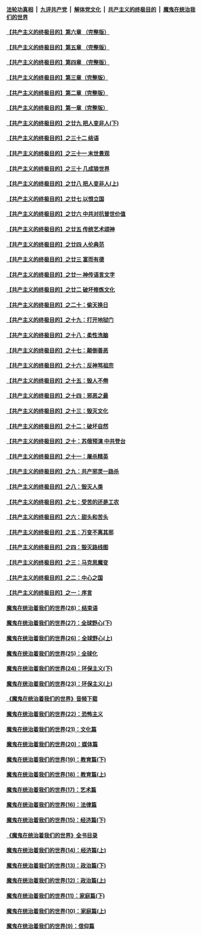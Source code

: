 ####  [法轮功真相](../../../../basic/blob/master/README.md?t=09300401) &nbsp;|&nbsp; [九评共产党](../../../../9ping.md/blob/master/README.md?t=09300401) &nbsp;|&nbsp; [解体党文化](../../../../jtdwh.md/blob/master/README.md?t=09300401)  &nbsp;|&nbsp; [共产主义的终极目的](../../../../gczydzjmd.md/blob/master/README.md?t=09300401) &nbsp;|&nbsp; [魔鬼在统治我们的世界](../../../../mgztzwmdsj.md/blob/master/README.md?t=09300401) 

#### [【共产主义的终极目的】第六章 （完整版）](../pages/nsc422/n11428913.md?t=09300401) 

#### [【共产主义的终极目的】第五章 （完整版）](../pages/nsc422/n11428912.md?t=09300401) 

#### [【共产主义的终极目的】第四章 （完整版）](../pages/nsc422/n11428907.md?t=09300401) 

#### [【共产主义的终极目的】第三章（完整版）](../pages/nsc422/n11428848.md?t=09300401) 

#### [【共产主义的终极目的】第二章（完整版）](../pages/nsc422/n11428831.md?t=09300401) 

#### [【共产主义的终极目的】第一章（完整版）](../pages/nsc422/n11417651.md?t=09300401) 

#### [【共产主义的终极目的】之廿九 把人变非人(下)](../pages/nsc422/n11344140.md?t=09300401) 

#### [【共产主义的终极目的】之三十二 结语](../pages/nsc422/n11360535.md?t=09300401) 

#### [【共产主义的终极目的】之三十一 末世景观](../pages/nsc422/n11351129.md?t=09300401) 

#### [【共产主义的终极目的】之三十 几成狼世界](../pages/nsc422/n11348280.md?t=09300401) 

#### [【共产主义的终极目的】之廿八 把人变非人(上)](../pages/nsc422/n11340492.md?t=09300401) 

#### [【共产主义的终极目的】之廿七 以恨立国](../pages/nsc422/n11336944.md?t=09300401) 

#### [【共产主义的终极目的】之廿六 中共对抗普世价值](../pages/nsc422/n11324785.md?t=09300401) 

#### [【共产主义的终极目的】之廿五 传统艺术颂神](../pages/nsc422/n11296396.md?t=09300401) 

#### [【共产主义的终极目的】之廿四 人伦典范](../pages/nsc422/n11296397.md?t=09300401) 

#### [【共产主义的终极目的】之廿三 富而有德](../pages/nsc422/n11283598.md?t=09300401) 

#### [【共产主义的终极目的】之廿一 神传语言文字](../pages/nsc422/n11263265.md?t=09300401) 

#### [【共产主义的终极目的】之廿二 破坏修炼文化](../pages/nsc422/n11245728.md?t=09300401) 

#### [【共产主义的终极目的】之二十：偷天换日](../pages/nsc422/n11238846.md?t=09300401) 

#### [【共产主义的终极目的】之十九：打开地狱门](../pages/nsc422/n11206376.md?t=09300401) 

#### [【共产主义的终极目的】之十八：柔性洗脑](../pages/nsc422/n11199994.md?t=09300401) 

#### [【共产主义的终极目的】之十七：颠倒善恶](../pages/nsc422/n11179782.md?t=09300401) 

#### [【共产主义的终极目的】之十六：反神骂祖宗](../pages/nsc422/n11166798.md?t=09300401) 

#### [【共产主义的终极目的】之十五：毁人不倦](../pages/nsc422/n11166792.md?t=09300401) 

#### [【共产主义的终极目的】之十四：邪恶之最](../pages/nsc422/n11150249.md?t=09300401) 

#### [【共产主义的终极目的】之十三：毁灭文化](../pages/nsc422/n11135227.md?t=09300401) 

#### [【共产主义的终极目的】之十二：破坏自然](../pages/nsc422/n11135214.md?t=09300401) 

#### [【共产主义的终极目的】之十：苏俄预演 中共登台](../pages/nsc422/n11118424.md?t=09300401) 

#### [【共产主义的终极目的】之十一：屠杀精英](../pages/nsc422/n11118442.md?t=09300401) 

#### [【共产主义的终极目的】之九：共产邪灵一路杀](../pages/nsc422/n11114139.md?t=09300401) 

#### [【共产主义的终极目的】之八：毁灭人类](../pages/nsc422/n11108503.md?t=09300401) 

#### [【共产主义的终极目的】之七：受苦的还是工农](../pages/nsc422/n11101809.md?t=09300401) 

#### [【共产主义的终极目的】之六：甜头和苦头](../pages/nsc422/n11096971.md?t=09300401) 

#### [【共产主义的终极目的】之五：万变不离其邪](../pages/nsc422/n11091285.md?t=09300401) 

#### [【共产主义的终极目的】之四：毁灭路线图](../pages/nsc422/n11086284.md?t=09300401) 

#### [【共产主义的终极目的】之三：马克思魔变](../pages/nsc422/n11061941.md?t=09300401) 

#### [【共产主义的终极目的】之二：中心之国](../pages/nsc422/n11047728.md?t=09300401) 

#### [【共产主义的终极目的】之一：序言](../pages/nsc422/n11086077.md?t=09300401) 

#### [魔鬼在统治着我们的世界(28)：结束语](../pages/nsc422/n10936246.md?t=09300401) 

#### [魔鬼在统治着我们的世界(27)：全球野心(下)](../pages/nsc422/n10928319.md?t=09300401) 

#### [魔鬼在统治着我们的世界(26)：全球野心(上)](../pages/nsc422/n10900318.md?t=09300401) 

#### [魔鬼在统治着我们的世界(25)：全球化](../pages/nsc422/n10788205.md?t=09300401) 

#### [魔鬼在统治着我们的世界(24)：环保主义(下)](../pages/nsc422/n10695307.md?t=09300401) 

#### [魔鬼在统治着我们的世界(23)：环保主义(上)](../pages/nsc422/n10688613.md?t=09300401) 

#### [《魔鬼在统治着我们的世界》音频下载](../pages/nsc422/n10635553.md?t=09300401) 

#### [魔鬼在统治着我们的世界(22)：恐怖主义](../pages/nsc422/n10614727.md?t=09300401) 

#### [魔鬼在统治着我们的世界(21)：文化篇](../pages/nsc422/n10597706.md?t=09300401) 

#### [魔鬼在统治着我们的世界(20)：媒体篇](../pages/nsc422/n10586579.md?t=09300401) 

#### [魔鬼在统治着我们的世界(19)：教育篇(下)](../pages/nsc422/n10564808.md?t=09300401) 

#### [魔鬼在统治着我们的世界(18)：教育篇(上)](../pages/nsc422/n10526970.md?t=09300401) 

#### [魔鬼在统治着我们的世界(17)：艺术篇](../pages/nsc422/n10499093.md?t=09300401) 

#### [魔鬼在统治着我们的世界(16)：法律篇](../pages/nsc422/n10485969.md?t=09300401) 

#### [魔鬼在统治着我们的世界(15)：经济篇(下)](../pages/nsc422/n10469975.md?t=09300401) 

#### [《魔鬼在统治着我们的世界》全书目录](../pages/nsc422/n10464261.md?t=09300401) 

#### [魔鬼在统治着我们的世界(14)：经济篇(上)](../pages/nsc422/n10457370.md?t=09300401) 

#### [魔鬼在统治着我们的世界(13)：政治篇(下)](../pages/nsc422/n10448270.md?t=09300401) 

#### [魔鬼在统治着我们的世界(12)：政治篇(上)](../pages/nsc422/n10444576.md?t=09300401) 

#### [魔鬼在统治着我们的世界(11)：家庭篇(下)](../pages/nsc422/n10440961.md?t=09300401) 

#### [魔鬼在统治着我们的世界(10)：家庭篇(上)](../pages/nsc422/n10435448.md?t=09300401) 

#### [魔鬼在统治着我们的世界(9)：信仰篇](../pages/nsc422/n10432159.md?t=09300401) 

